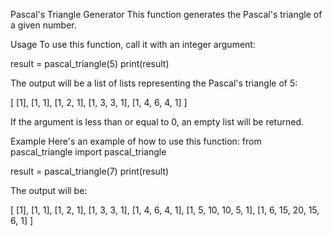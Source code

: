 Pascal's Triangle Generator
This function generates the Pascal's triangle of a given number.

Usage
To use this function, call it with an integer argument:

result = pascal_triangle(5)
print(result)


The output will be a list of lists representing the Pascal's triangle of 5:

[
    [1],
    [1, 1],
    [1, 2, 1],
    [1, 3, 3, 1],
    [1, 4, 6, 4, 1]
]

If the argument is less than or equal to 0, an empty list will be returned.

Example
Here's an example of how to use this function:
from pascal_triangle import pascal_triangle

result = pascal_triangle(7)
print(result)


The output will be:

[
    [1],
    [1, 1],
    [1, 2, 1],
    [1, 3, 3, 1],
    [1, 4, 6, 4, 1],
    [1, 5, 10, 10, 5, 1],
    [1, 6, 15, 20, 15, 6, 1]
]

